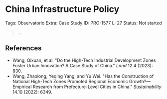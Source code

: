 # China Infrastructure Policy

Tags: Observatorio
Extra: Case Study
ID: PRO-1577
L: 27
Status: Not started

> …
> 

## References

- Wang, Qixuan, et al. "Do the High-Tech Industrial Development Zones Foster Urban Innovation? A Case Study of China." *Land* 12.4 (2023): 830.
- Wang, Zhaolong, Yeqing Yang, and Yu Wei. "Has the Construction of 
National High-Tech Zones Promoted Regional Economic Growth?—Empirical 
Research from Prefecture-Level Cities in China." *Sustainability* 14.10 (2022): 6349.